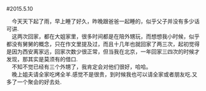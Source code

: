 #2015.5.10  

&emsp;今天天下起了雨，早上睡了好久，昨晚跟爸爸一起睡的，似乎父子并没有多少话可讲.  
&emsp;这两次回家，都在大姐家里，很多时间都是在陪外甥玩，而想想我小时候，似乎都没有舅舅的概念，只在作文里提及过，而且十几年也就回家了两三次，起初觉得是因为西安离家远，回家次数少很正常，但当我在北京，一年回家三四次的时候才发现，那其实是莫须有的借口.  
&emsp;不知不觉已经有三个外甥了，我肯定会对他们很好，哈哈。  
&emsp;晚上姐夫请全家吃烤全羊.感觉不是很贵，到时候我也可以请全家或者朋友吃.又多了一个聚会的好去处.  


